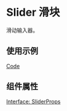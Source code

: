 # Slider 滑块

滑动输入器。

## 使用示例

[Code](./demo/index.tsx)

## 组件属性

[Interface: SliderProps](./Slider.tsx)
